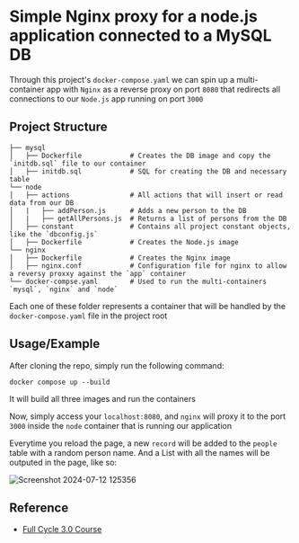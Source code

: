 
# Simple Nginx proxy for a node.js application connected to a MySQL DB

Through this project's `docker-compose.yaml` we can spin up a multi-container app with `Nginx` as a reverse proxy on port `8080` that redirects all connections to our `Node.js` app running on port `3000`

## Project Structure
    ├── mysql                   
    │   ├── Dockerfile            # Creates the DB image and copy the `initdb.sql` file to our container
    │   ├── initdb.sql            # SQL for creating the DB and necessary table
    └── node
    │   ├── actions               # All actions that will insert or read data from our DB
    │   |   ├── addPerson.js      # Adds a new person to the DB
    │   |   ├── getAllPersons.js  # Returns a list of persons from the DB
    │   ├── constant              # Contains all project constant objects, like the `dbconfig.js`
    │   ├── Dockerfile            # Creates the Node.js image
    └── nginx
    │   ├── Dockerfile            # Creates the Nginx image
    │   ├── nginx.conf            # Configuration file for nginx to allow a reversy proxxy against the `app` container
    └── docker-compse.yaml        # Used to run the multi-containers `mysql`, `nginx` and `node`


Each one of these folder represents a container that will be handled by the `docker-compose.yaml` file in the project root

## Usage/Example

After cloning the repo, simply run the following command:

```
docker compose up --build
```

It will build all three images and run the containers

Now, simply access your `localhost:8080`, and `nginx` will proxy it to the port `3000` inside the `node` container that is running our application

Everytime you reload the page, a new `record` will be added to the `people` table with a random person name. And a List with all the names will be outputed in the page, like so:

![Screenshot 2024-07-12 125356](https://github.com/user-attachments/assets/e24df2c0-c7ed-46f8-8b6c-3e155add54c7)

## Reference

 - [Full Cycle 3.0 Course](https://fullcycle.com.br/)


